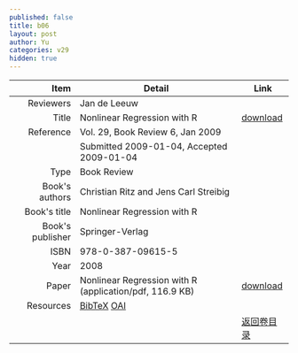 ```yaml
---
published: false
title: b06
layout: post
author: Yu
categories: v29
hidden: true
---
```


| Item | Detail | Link |
|---:|---|---|
| Reviewers | Jan de Leeuw| |
| Title |Nonlinear Regression with R | [download](http://www.jstatsoft.org/v29/b06/paper) |
| Reference |Vol. 29, Book Review 6, Jan 2009 | |
| | Submitted 2009-01-04, Accepted 2009-01-04| | 
| Type | Book Review| |
| Book's authors | Christian Ritz and Jens Carl Streibig| |
| Book's title | Nonlinear Regression with R| |
| Book's publisher | Springer-Verlag| |
| ISBN | 978-0-387-09615-5| |
| Year | 2008| |
| Paper | Nonlinear Regression with R  (application/pdf, 116.9 KB)| [download](http://www.jstatsoft.org/v29/b06/paper) |
| Resources | [BibTeX](http://www.jstatsoft.org/v29/b06/bibtex) [OAI](http://www.jstatsoft.org/oai?verb=GetRecord&identifier=oai.jstatsoft/v29/b06&prefix=oai_dc)| |
| |  | [返回卷目录]({{site.baseurl}}/volume/v29.html) |